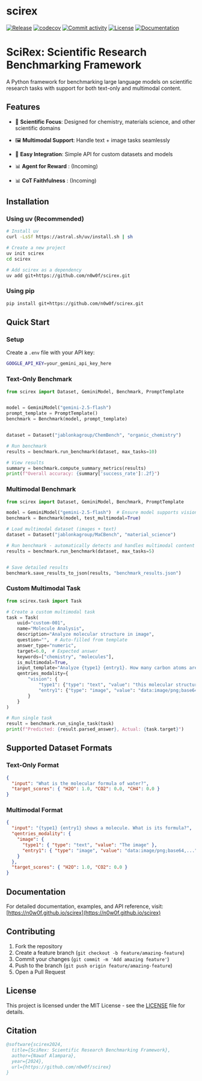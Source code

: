 # scirex

[![Release](https://img.shields.io/github/v/release/n0w0f/scirex)](https://img.shields.io/github/v/release/n0w0f/scirex)
[![codecov](https://codecov.io/gh/n0w0f/scirex/branch/main/graph/badge.svg)](https://codecov.io/gh/n0w0f/scirex)
[![Commit activity](https://img.shields.io/github/commit-activity/m/n0w0f/scirex)](https://img.shields.io/github/commit-activity/m/n0w0f/scirex)
[![License](https://img.shields.io/github/license/n0w0f/scirex)](https://img.shields.io/github/license/n0w0f/scirex)
[![Documentation](https://img.shields.io/badge/docs-latest-blue.svg)](https://n0w0f.github.io/scirex)

# SciRex: Scientific Research Benchmarking Framework

A Python framework for benchmarking large language models on scientific research tasks with support for both text-only and multimodal content.

## Features

- 🔬 **Scientific Focus**: Designed for chemistry, materials science, and other scientific domains
- 🖼️ **Multimodal Support**: Handle text + image tasks seamlessly
- 🚀 **Easy Integration**: Simple API for custom datasets and models

- 📊 **Agent for Reward** : (Incoming)
- 📊 **CoT Faithfulness** : (Incoming)

## Installation

### Using uv (Recommended)

```bash
# Install uv
curl -LsSf https://astral.sh/uv/install.sh | sh

# Create a new project
uv init scirex
cd scirex

# Add scirex as a dependency
uv add git+https://github.com/n0w0f/scirex.git

```

### Using pip

```bash
pip install git+https://github.com/n0w0f/scirex.git
```

## Quick Start

### Setup

Create a `.env` file with your API key:

```bash
GOOGLE_API_KEY=your_gemini_api_key_here
```

### Text-Only Benchmark

```python
from scirex import Dataset, GeminiModel, Benchmark, PromptTemplate


model = GeminiModel("gemini-2.5-flash")
prompt_template = PromptTemplate()
benchmark = Benchmark(model, prompt_template)


dataset = Dataset("jablonkagroup/ChemBench", "organic_chemistry")

# Run benchmark
results = benchmark.run_benchmark(dataset, max_tasks=10)

# View results
summary = benchmark.compute_summary_metrics(results)
print(f"Overall accuracy: {summary['success_rate']:.2f}")
```

### Multimodal Benchmark

```python
from scirex import Dataset, GeminiModel, Benchmark, PromptTemplate

model = GeminiModel("gemini-2.5-flash")  # Ensure model supports vision
benchmark = Benchmark(model, test_multimodal=True)

# Load multimodal dataset (images + text)
dataset = Dataset("jablonkagroup/MaCBench", "material_science")

# Run benchmark - automatically detects and handles multimodal content
results = benchmark.run_benchmark(dataset, max_tasks=5)


# Save detailed results
benchmark.save_results_to_json(results, "benchmark_results.json")
```

### Custom Multimodal Task

```python
from scirex.task import Task

# Create a custom multimodal task
task = Task(
    uuid="custom-001",
    name="Molecule Analysis",
    description="Analyze molecular structure in image",
    question="",  # Auto-filled from template
    answer_type="numeric",
    target=6.0,  # Expected answer
    keywords=["chemistry", "molecules"],
    is_multimodal=True,
    input_template="Analyze {type1} {entry1}. How many carbon atoms are visible?",
    qentries_modality={
        "vision": {
            "type1": {"type": "text", "value": "this molecular structure"},
            "entry1": {"type": "image", "value": "data:image/png;base64,..."}
        }
    }
)

# Run single task
result = benchmark.run_single_task(task)
print(f"Predicted: {result.parsed_answer}, Actual: {task.target}")
```

## Supported Dataset Formats

### Text-Only Format

```json
{
  "input": "What is the molecular formula of water?",
  "target_scores": { "H2O": 1.0, "CO2": 0.0, "CH4": 0.0 }
}
```

### Multimodal Format

```json
{
  "input": "{type1} {entry1} shows a molecule. What is its formula?",
  "qentries_modality": {
    "image": {
      "type1": { "type": "text", "value": "The image" },
      "entry1": { "type": "image", "value": "data:image/png;base64,..." }
    }
  },
  "target_scores": { "H2O": 1.0, "CO2": 0.0 }
}
```

## Documentation

For detailed documentation, examples, and API reference, visit: [https://n0w0f.github.io/scirex](https://n0w0f.github.io/scirex)

## Contributing

1. Fork the repository
2. Create a feature branch (`git checkout -b feature/amazing-feature`)
3. Commit your changes (`git commit -m 'Add amazing feature'`)
4. Push to the branch (`git push origin feature/amazing-feature`)
5. Open a Pull Request

## License

This project is licensed under the MIT License - see the [LICENSE](LICENSE) file for details.

## Citation

```bibtex
@software{scirex2024,
  title={SciRex: Scientific Research Benchmarking Framework},
  author={Nawaf Alampara},
  year={2024},
  url={https://github.com/n0w0f/scirex}
}
```
